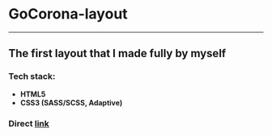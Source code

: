 # GoCorona-layout

---

##  The first layout that I made fully by myself

### Tech stack:
- **HTML5**
- **CSS3 (SASS/SCSS, Adaptive)**

### Direct [link](https://guileless-marshmallow-2c5f0f.netlify.app/)
